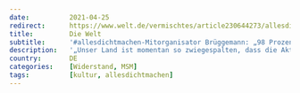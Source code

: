 ```yaml
---
date:          2021-04-25
redirect:      https://www.welt.de/vermischtes/article230644273/allesdichtmachen-Mitorganisator-Brueggemann-98-Prozent-sagen-Danke.html
title:         Die Welt
subtitle:      '#allesdichtmachen-Mitorganisator Brüggemann: „98 Prozent sagen ‚Danke‘“'
description:   '„Unser Land ist momentan so zwiegespalten, dass die Aktion von einem Teil der Leute überhaupt nicht verstanden werden kann“, sagt #allesdichtmachen-Mitorganisator Dietrich Brüggemann. Meret Becker erhielt laut ihrem Bruder Ben Morddrohungen.'
country:       DE
categories:    [Widerstand, MSM]
tags:          [kultur, allesdichtmachen]
---
```

